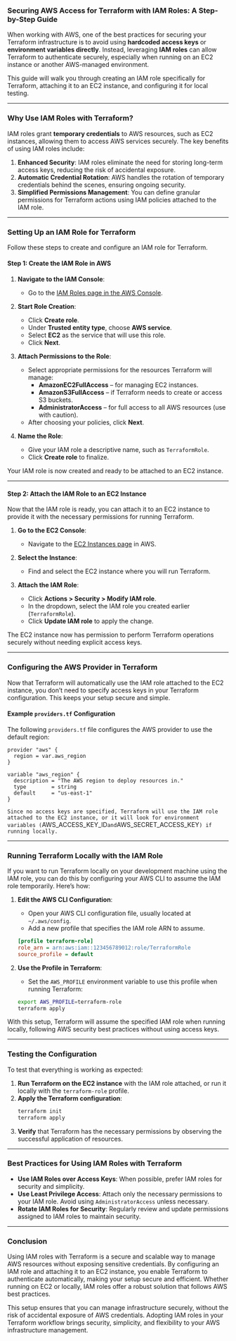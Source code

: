 ### **Securing AWS Access for Terraform with IAM Roles: A Step-by-Step Guide**

When working with AWS, one of the best practices for securing your Terraform infrastructure is to avoid using **hardcoded access keys** or **environment variables directly**. Instead, leveraging **IAM roles** can allow Terraform to authenticate securely, especially when running on an EC2 instance or another AWS-managed environment. 

This guide will walk you through creating an IAM role specifically for Terraform, attaching it to an EC2 instance, and configuring it for local testing.

---

### **Why Use IAM Roles with Terraform?**

IAM roles grant **temporary credentials** to AWS resources, such as EC2 instances, allowing them to access AWS services securely. The key benefits of using IAM roles include:

1. **Enhanced Security**: IAM roles eliminate the need for storing long-term access keys, reducing the risk of accidental exposure.
2. **Automatic Credential Rotation**: AWS handles the rotation of temporary credentials behind the scenes, ensuring ongoing security.
3. **Simplified Permissions Management**: You can define granular permissions for Terraform actions using IAM policies attached to the IAM role.

---

### **Setting Up an IAM Role for Terraform**

Follow these steps to create and configure an IAM role for Terraform.

#### Step 1: Create the IAM Role in AWS

1. **Navigate to the IAM Console**:
   - Go to the [IAM Roles page in the AWS Console](https://console.aws.amazon.com/iam/home#/roles).

2. **Start Role Creation**:
   - Click **Create role**.
   - Under **Trusted entity type**, choose **AWS service**.
   - Select **EC2** as the service that will use this role.
   - Click **Next**.

3. **Attach Permissions to the Role**:
   - Select appropriate permissions for the resources Terraform will manage:
     - **AmazonEC2FullAccess** – for managing EC2 instances.
     - **AmazonS3FullAccess** – if Terraform needs to create or access S3 buckets.
     - **AdministratorAccess** – for full access to all AWS resources (use with caution).
   - After choosing your policies, click **Next**.

4. **Name the Role**:
   - Give your IAM role a descriptive name, such as `TerraformRole`.
   - Click **Create role** to finalize.

Your IAM role is now created and ready to be attached to an EC2 instance.

---

#### Step 2: Attach the IAM Role to an EC2 Instance

Now that the IAM role is ready, you can attach it to an EC2 instance to provide it with the necessary permissions for running Terraform.

1. **Go to the EC2 Console**:
   - Navigate to the [EC2 Instances page](https://console.aws.amazon.com/ec2/v2/home) in AWS.

2. **Select the Instance**:
   - Find and select the EC2 instance where you will run Terraform.

3. **Attach the IAM Role**:
   - Click **Actions > Security > Modify IAM role**.
   - In the dropdown, select the IAM role you created earlier (`TerraformRole`).
   - Click **Update IAM role** to apply the change.

The EC2 instance now has permission to perform Terraform operations securely without needing explicit access keys.

---

### **Configuring the AWS Provider in Terraform**

Now that Terraform will automatically use the IAM role attached to the EC2 instance, you don’t need to specify access keys in your Terraform configuration. This keeps your setup secure and simple.

#### Example `providers.tf` Configuration

The following `providers.tf` file configures the AWS provider to use the default region:

```hcl
provider "aws" {
  region = var.aws_region
}

variable "aws_region" {
  description = "The AWS region to deploy resources in."
  type        = string
  default     = "us-east-1"
}
```

`Since no access keys are specified, Terraform will use the IAM role attached to the EC2 instance, or it will look for environment variables (`AWS_ACCESS_KEY_ID` and `AWS_SECRET_ACCESS_KEY`) if running locally.`

---

### **Running Terraform Locally with the IAM Role**

If you want to run Terraform locally on your development machine using the IAM role, you can do this by configuring your AWS CLI to assume the IAM role temporarily. Here’s how:

1. **Edit the AWS CLI Configuration**:
   - Open your AWS CLI configuration file, usually located at `~/.aws/config`.
   - Add a new profile that specifies the IAM role ARN to assume.

   ```ini
   [profile terraform-role]
   role_arn = arn:aws:iam::123456789012:role/TerraformRole
   source_profile = default
   ```

2. **Use the Profile in Terraform**:
   - Set the `AWS_PROFILE` environment variable to use this profile when running Terraform:

   ```bash
   export AWS_PROFILE=terraform-role
   terraform apply
   ```

With this setup, Terraform will assume the specified IAM role when running locally, following AWS security best practices without using access keys.

---

### **Testing the Configuration**

To test that everything is working as expected:

1. **Run Terraform on the EC2 instance** with the IAM role attached, or run it locally with the `terraform-role` profile.
2. **Apply the Terraform configuration**:
   ```bash
   terraform init
   terraform apply
   ```
3. **Verify** that Terraform has the necessary permissions by observing the successful application of resources.

---

### **Best Practices for Using IAM Roles with Terraform**

- **Use IAM Roles over Access Keys**: When possible, prefer IAM roles for security and simplicity.
- **Use Least Privilege Access**: Attach only the necessary permissions to your IAM role. Avoid using `AdministratorAccess` unless necessary.
- **Rotate IAM Roles for Security**: Regularly review and update permissions assigned to IAM roles to maintain security.

---

### **Conclusion**

Using IAM roles with Terraform is a secure and scalable way to manage AWS resources without exposing sensitive credentials. By configuring an IAM role and attaching it to an EC2 instance, you enable Terraform to authenticate automatically, making your setup secure and efficient. Whether running on EC2 or locally, IAM roles offer a robust solution that follows AWS best practices.

This setup ensures that you can manage infrastructure securely, without the risk of accidental exposure of AWS credentials. Adopting IAM roles in your Terraform workflow brings security, simplicity, and flexibility to your AWS infrastructure management.